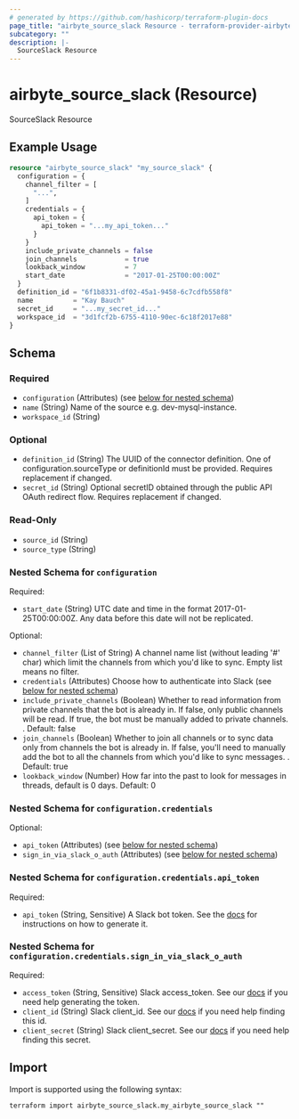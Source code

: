 ```yaml
---
# generated by https://github.com/hashicorp/terraform-plugin-docs
page_title: "airbyte_source_slack Resource - terraform-provider-airbyte"
subcategory: ""
description: |-
  SourceSlack Resource
---
```


# airbyte_source_slack (Resource)

SourceSlack Resource

## Example Usage

```terraform
resource "airbyte_source_slack" "my_source_slack" {
  configuration = {
    channel_filter = [
      "...",
    ]
    credentials = {
      api_token = {
        api_token = "...my_api_token..."
      }
    }
    include_private_channels = false
    join_channels            = true
    lookback_window          = 7
    start_date               = "2017-01-25T00:00:00Z"
  }
  definition_id = "6f1b8331-df02-45a1-9458-6c7cdfb558f8"
  name          = "Kay Bauch"
  secret_id     = "...my_secret_id..."
  workspace_id  = "3d1fcf2b-6755-4110-90ec-6c18f2017e88"
}
```

<!-- schema generated by tfplugindocs -->
## Schema

### Required

- `configuration` (Attributes) (see [below for nested schema](#nestedatt--configuration))
- `name` (String) Name of the source e.g. dev-mysql-instance.
- `workspace_id` (String)

### Optional

- `definition_id` (String) The UUID of the connector definition. One of configuration.sourceType or definitionId must be provided. Requires replacement if changed.
- `secret_id` (String) Optional secretID obtained through the public API OAuth redirect flow. Requires replacement if changed.

### Read-Only

- `source_id` (String)
- `source_type` (String)

<a id="nestedatt--configuration"></a>
### Nested Schema for `configuration`

Required:

- `start_date` (String) UTC date and time in the format 2017-01-25T00:00:00Z. Any data before this date will not be replicated.

Optional:

- `channel_filter` (List of String) A channel name list (without leading '#' char) which limit the channels from which you'd like to sync. Empty list means no filter.
- `credentials` (Attributes) Choose how to authenticate into Slack (see [below for nested schema](#nestedatt--configuration--credentials))
- `include_private_channels` (Boolean) Whether to read information from private channels that the bot is already in.  If false, only public channels will be read.  If true, the bot must be manually added to private channels. . Default: false
- `join_channels` (Boolean) Whether to join all channels or to sync data only from channels the bot is already in.  If false, you'll need to manually add the bot to all the channels from which you'd like to sync messages. . Default: true
- `lookback_window` (Number) How far into the past to look for messages in threads, default is 0 days. Default: 0

<a id="nestedatt--configuration--credentials"></a>
### Nested Schema for `configuration.credentials`

Optional:

- `api_token` (Attributes) (see [below for nested schema](#nestedatt--configuration--credentials--api_token))
- `sign_in_via_slack_o_auth` (Attributes) (see [below for nested schema](#nestedatt--configuration--credentials--sign_in_via_slack_o_auth))

<a id="nestedatt--configuration--credentials--api_token"></a>
### Nested Schema for `configuration.credentials.api_token`

Required:

- `api_token` (String, Sensitive) A Slack bot token. See the <a href="https://docs.airbyte.com/integrations/sources/slack">docs</a> for instructions on how to generate it.


<a id="nestedatt--configuration--credentials--sign_in_via_slack_o_auth"></a>
### Nested Schema for `configuration.credentials.sign_in_via_slack_o_auth`

Required:

- `access_token` (String, Sensitive) Slack access_token. See our <a href="https://docs.airbyte.com/integrations/sources/slack">docs</a> if you need help generating the token.
- `client_id` (String) Slack client_id. See our <a href="https://docs.airbyte.com/integrations/sources/slack">docs</a> if you need help finding this id.
- `client_secret` (String) Slack client_secret. See our <a href="https://docs.airbyte.com/integrations/sources/slack">docs</a> if you need help finding this secret.

## Import

Import is supported using the following syntax:

```shell
terraform import airbyte_source_slack.my_airbyte_source_slack ""
```
